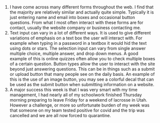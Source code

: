 1. I have come across many different forms throughout the web. I find that the majority are relatively similar and actually quite simple. Typically it is just entering name and email into boxes and occasional button questions. From what I most often interact with these forms are for contact, usually the website company or business contacting me.
2. Text input can vary in a lot of different ways. It is used to give different variations of emphasis on a text box the user will interact with. For example when typing in a password in a textbox it would hid the text using dots or stars.
The selection input can vary from single answer multiple choice, multiple answer, and drop down menus. A good example of this is online quizzes often allow you to check multiple boxes of a certain question.
Button types allow the user to interact with the site beyond just answering questions. This can be in things such as a submit or upload button that many people see on the daily basis. An example of this is the use of an image button, you may see a colorful decal that can be used as the submit button when submitting information on a website.
3. A major success this week is that I was very smart with my time management, I had nearly all of my schoolwork finished Thursday morning preparing to leave Friday for a weekend of lacrosse in Utah. However a challenge, or more so unfortunate  burden of my week was that someone on my team tested positive for covid and the trip was cancelled and we are all now forced to quarantine. 
